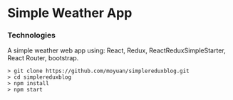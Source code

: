 # Simple Weather App

### Technologies
A simple weather web app using: React, Redux, ReactReduxSimpleStarter, React Router, bootstrap.

```
> git clone https://github.com/moyuan/simplereduxblog.git
> cd simplereduxblog
> npm install
> npm start
```

